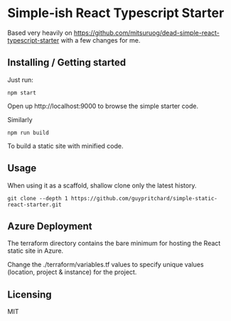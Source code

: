 # Simple-ish React Typescript Starter

Based very heavily on https://github.com/mitsuruog/dead-simple-react-typescript-starter with a few changes for me.

## Installing / Getting started

Just run:

```shell
npm start 
```

Open up http://localhost:9000 to browse the simple starter code.

Similarly 
```shell
npm run build
```

To build a static site with minified code.

## Usage

When using it as a scaffold, shallow clone only the latest history.

```
git clone --depth 1 https://github.com/guypritchard/simple-static-react-starter.git
```

## Azure Deployment

The terraform directory contains the bare minimum for hosting the React static site in Azure.

Change the ./terraform/variables.tf values to specify unique values (location, project & instance) for the project.

## Licensing

MIT
